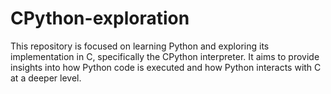 # CPython-exploration
This repository is focused on learning Python and exploring its implementation in C, specifically the CPython interpreter. It aims to provide insights into how Python code is executed and how Python interacts with C at a deeper level.
